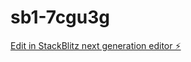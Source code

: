 # sb1-7cgu3g

[Edit in StackBlitz next generation editor ⚡️](https://stackblitz.com/~/github.com/mandula-abhilash/sb1-7cgu3g)